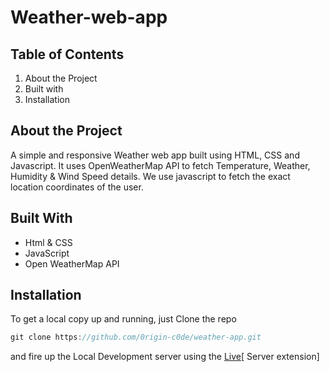 # Weather-web-app
## Table of Contents

1. About the Project 
2. Built with 
3. Installation


## About the Project

A simple and responsive Weather web app built using HTML, CSS and Javascript. It uses OpenWeatherMap API to fetch Temperature, Weather, Humidity & Wind Speed details. We use javascript to fetch the exact location coordinates of the user.
## Built With

- Html & CSS
- JavaScript
- Open WeatherMap API

## Installation

To get a local copy up and running, just Clone the repo

```jsx
git clone https://github.com/0rigin-c0de/weather-app.git
```

and fire up the Local Development server using the [Live](https://marketplace.visualstudio.com/items?itemName=ritwickdey.LiveServer)[ Server extension]
